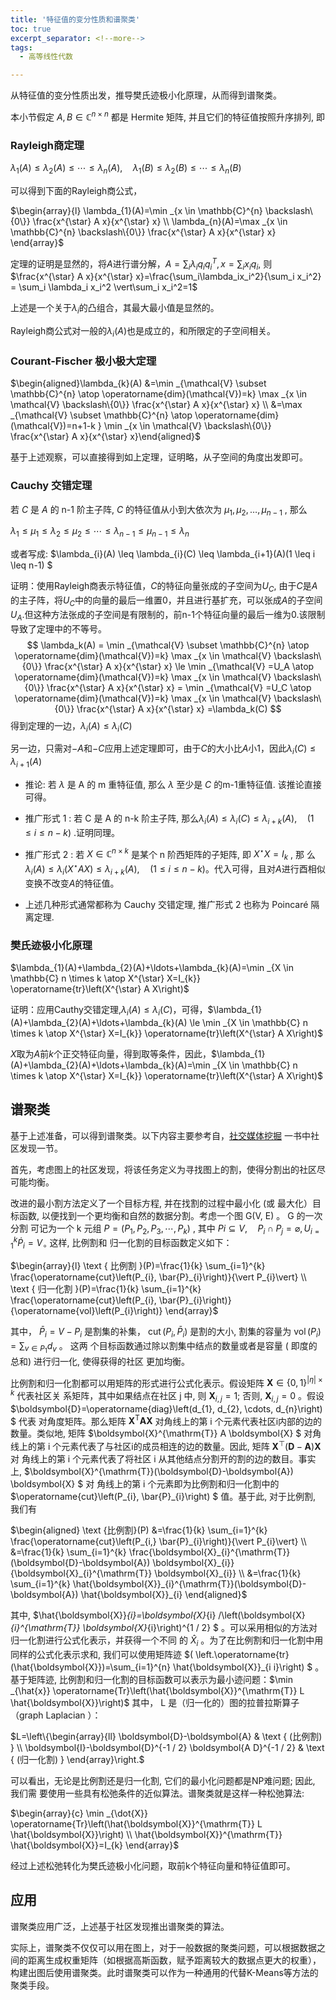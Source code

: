 ```yaml
---
title: '特征值的变分性质和谱聚类'
toc: true
excerpt_separator: <!--more-->
tags:
  - 高等线性代数

---
```






从特征值的变分性质出发，推导樊氏迹极小化原理，从而得到谱聚类。

<!--more-->



本小节假定 $A, B \in \mathbb{C}^{n \times n}$  都是 Hermite 矩阵, 并且它们的特征值按照升序排列, 即

### Rayleigh商定理

$\lambda_{1}(A) \leq \lambda_{2}(A) \leq \cdots \leq \lambda_{n}(A), \quad \lambda_{1}(B) \leq \lambda_{2}(B) \leq \cdots \leq \lambda_{n}(B)$

可以得到下面的Rayleigh商公式，

$\begin{array}{l}
\lambda_{1}(A)=\min _{x \in \mathbb{C}^{n} \backslash\{0\}} \frac{x^{\star} A x}{x^{\star} x} \\
\lambda_{n}(A)=\max _{x \in \mathbb{C}^{n} \backslash\{0\}} \frac{x^{\star} A x}{x^{\star} x}
\end{array}$

定理的证明是显然的，将$A$进行谱分解，$A=\sum_i\lambda_i q_i q_i^T,x=\sum_i x_iq_i$, 则$\frac{x^{\star} A x}{x^{\star} x}=\frac{\sum_i\lambda_ix_i^2}{\sum_i x_i^2} = \sum_i \lambda_i x_i^2 \vert\sum_i x_i^2=1$

上述是一个关于$\lambda_i$的凸组合，其最大最小值是显然的。

Rayleigh商公式对一般的$\lambda_i(A)$也是成立的，和所限定的子空间相关。



### Courant-Fischer 极小极大定理

$\begin{aligned}\lambda_{k}(A) &=\min _{\mathcal{V} \subset \mathbb{C}^{n} \atop \operatorname{dim}(\mathcal{V})=k} \max _{x \in \mathcal{V} \backslash\{0\}} \frac{x^{\star} A x}{x^{\star} x} \\
&=\max _{\mathcal{V} \subset \mathbb{C}^{n} \atop \operatorname{dim}(\mathcal{V})=n+1-k } \min _{x \in \mathcal{V} \backslash\{0\}} \frac{x^{\star} A x}{x^{\star} x}\end{aligned}$

基于上述观察，可以直接得到如上定理，证明略，从子空间的角度出发即可。



### Cauchy 交错定理

若  $C$  是  $A$  的  n-1  阶主子阵,  $C$  的特征值从小到大依次为  $\mu_{1} ,  \mu_{2}, \ldots, \mu_{n-1}$ , 那么

$\lambda_{1} \leq \mu_{1} \leq \lambda_{2} \leq \mu_{2} \leq \cdots \leq \lambda_{n-1} \leq \mu_{n-1} \leq \lambda_{n}$

或者写成: $\lambda_{i}(A) \leq \lambda_{i}(C) \leq \lambda_{i+1}(A)(1 \leq i \leq n-1) $



证明：使用Rayleigh商表示特征值，$C$的特征向量张成的子空间为$U_C$, 由于$C$是$A$的主子阵，将$U_C$中的向量的最后一维置0，并且进行基扩充，可以张成$A$的子空间$U_A$.但这种方法张成的子空间是有限制的，前n-1个特征向量的最后一维为0.该限制导致了定理中的不等号。
$$
\lambda_k(A) = \min _{\mathcal{V} \subset \mathbb{C}^{n} \atop \operatorname{dim}(\mathcal{V})=k} \max _{x \in \mathcal{V} \backslash\{0\}} \frac{x^{\star} A x}{x^{\star} x} \le \min _{\mathcal{V} =U_A   \atop \operatorname{dim}(\mathcal{V})=k} \max _{x \in \mathcal{V} \backslash\{0\}} \frac{x^{\star} A x}{x^{\star} x} = \min _{\mathcal{V} =U_C   \atop \operatorname{dim}(\mathcal{V})=k} \max _{x \in \mathcal{V} \backslash\{0\}} \frac{x^{\star} A x}{x^{\star} x} =\lambda_k(C)
$$
得到定理的一边，$\lambda_i(A) \le \lambda_i(C)$ 

另一边，只需对$-A$和$-C$应用上述定理即可，由于$C$的大小比$A$小1，因此$\lambda_i(C) \le \lambda_{i+1}(A)$ 



- 推论: 若  $\lambda$  是  A  的  m  重特征值, 那么  $\lambda$  至少是  $C$  的m-1重特征值. 该推论直接可得。
- 推广形式 1 : 若  C  是  A  的  n-k  阶主子阵, 那么$\lambda_{i}(A) \leq \lambda_{i}(C) \leq \lambda_{i+k}(A), \quad(1 \leq i \leq n-k)$ .证明同理。

- 推广形式 2 : 若  $X \in \mathbb{C}^{n \times k}$  是某个  n  阶西矩阵的子矩阵, 即  $X^{\star} X=I_{k}$ , 那 么$\lambda_{i}(A) \leq \lambda_{i}\left(X^{\star} A X\right) \leq \lambda_{i+k}(A), \quad(1 \leq i \leq n-k)$。代入可得，且对$A$进行酉相似变换不改变$A$的特征值。
- 上述几种形式通常都称为 Cauchy 交错定理, 推广形式 2 也称为 Poincaré 隔离定理.



### 樊氏迹极小化原理

$\lambda_{1}(A)+\lambda_{2}(A)+\ldots+\lambda_{k}(A)=\min _{X \in \mathbb{C} n \times k \atop X^{\star} X=I_{k}} \operatorname{tr}\left(X^{\star} A X\right)$

证明：应用Cauthy交错定理,$\lambda_i(A) \le \lambda_i(C)$，可得，$\lambda_{1}(A)+\lambda_{2}(A)+\ldots+\lambda_{k}(A) \le \min _{X \in \mathbb{C} n \times k \atop X^{\star} X=I_{k}} \operatorname{tr}\left(X^{\star} A X\right)$

$X$取为$A$前$k$个正交特征向量，得到取等条件，因此，$\lambda_{1}(A)+\lambda_{2}(A)+\ldots+\lambda_{k}(A)=\min _{X \in \mathbb{C} n \times k \atop X^{\star} X=I_{k}} \operatorname{tr}\left(X^{\star} A X\right)$



## 谱聚类

基于上述准备，可以得到谱聚类。以下内容主要参考自，[社交媒体挖掘](http://citeseerx.ist.psu.edu/viewdoc/download?doi=10.1.1.701.4456&rep=rep1&type=pdf) 一书中社区发现一节。



首先，考虑图上的社区发现，将该任务定义为寻找图上的割，使得分割出的社区尽可能均衡。

改进的最小割方法定义了一个目标方程, 并在找割的过程中最小化 (或 最大化）目标函数, 以便找到一个更均衡和自然的数据分割。考虑一个图  G(V, E)  。  G  的一次分割 可记为一个  k  元组  $P=\left(P_{1}, P_{2}, P_{3}, \cdots, P_{k}\right)$ , 其中  $P i \subseteq V, \quad P_{i} \cap P_{j}=\varnothing, U_{i=1}^{k} \dot{P}_{i}=V_{\circ}$ 这样, 比例割和 归一化割的目标函数定义如下：

$\begin{array}{l}
\text { 比例割 }(P)=\frac{1}{k} \sum_{i=1}^{k} \frac{\operatorname{cut}\left(P_{i}, \bar{P}_{i}\right)}{\vert P_{i}\vert} \\
\text { 归一化割 }(P)=\frac{1}{k} \sum_{i=1}^{k} \frac{\operatorname{cut}\left(P_{i}, \bar{P}_{i}\right)}{\operatorname{vol}\left(P_{i}\right)}
\end{array}$

其中，  $\bar{P}_{i}=V-P_{i}$  是割集的补集，  $\operatorname{cut}\left(P_{i}, \bar{P}_{i}\right)$  是割的大小, 割集的容量为  $\operatorname{vol}\left(P_{i}\right)=\sum_{v \in P_{1}} d_{v}$ 。  这两 个目标函数通过除以割集中结点的数量或者是容量 ( 即度的总和) 进行归一化, 使得获得的社区 更加均衡。



比例割和归一化割都可以用矩阵的形式进行公式化表示。假设矩阵  $\boldsymbol{X} \in\{0,1\}^{\vert\eta\vert \times k}$  代表社区关 系矩阵，其中如果结点在社区  j  中, 则  $\boldsymbol{X}_{i, j}=1$; 否则,  $\boldsymbol{X}_{i, j}=0$  。假设  $\boldsymbol{D}=\operatorname{diag}\left(d_{1}, d_{2}, \cdots, d_{n}\right) $ 代表 对角度矩阵。那么矩阵  $\boldsymbol{X}^{\mathrm{T}} \boldsymbol{A X}$  对角线上的第  i  个元素代表社区i内部的边的数量。类似地, 矩阵  $\boldsymbol{X}^{\mathrm{T}} A \boldsymbol{X} $ 对角线上的第  i  个元素代表了与社区i的成员相连的边的数量。因此, 矩阵  $\boldsymbol{X}^{\top}(\boldsymbol{D}-\boldsymbol{A}) \boldsymbol{X}$  对 角线上的第  i  个元素代表了将社区  i  从其他结点分割开的割的边的数目。事实上,  $\boldsymbol{X}^{\mathrm{T}}(\boldsymbol{D}-\boldsymbol{A}) \boldsymbol{X} $ 对 角线上的第  i  个元素即为比例割和归一化割中的  $\operatorname{cut}\left(P_{i}, \bar{P}_{i}\right) $ 值。基于此, 对于比例割, 我们有



$\begin{aligned}
\text {比例割}(P) &=\frac{1}{k} \sum_{i=1}^{k} \frac{\operatorname{cut}\left(P_{i,} \bar{P}_{i}\right)}{\vert P_{i}\vert} \\
&=\frac{1}{k} \sum_{i=1}^{k} \frac{\boldsymbol{X}_{i}^{\mathrm{T}}(\boldsymbol{D}-\boldsymbol{A}) \boldsymbol{X}_{i}}{\boldsymbol{X}_{i}^{\mathrm{T}} \boldsymbol{X}_{i}} \\
&=\frac{1}{k} \sum_{i=1}^{k} \hat{\boldsymbol{X}}_{i}^{\mathrm{T}}(\boldsymbol{D}-\boldsymbol{A}) \hat{\boldsymbol{X}}_{i}
\end{aligned}$



其中,  $\hat{\boldsymbol{X}}_{i}=\boldsymbol{X}_{i} /\left(\boldsymbol{X}_{i}^{\mathrm{T}} \boldsymbol{X}_{i}\right)^{1 / 2} $ 。可以采用相似的方法对归一化割进行公式化表示，并获得一个不同 的  $\hat{X}_{i}$  。为了在比例割和归一化割中用同样的公式化表示求和, 我们可以使用矩阵迹 $(  \left.\operatorname{tr}(\hat{\boldsymbol{X}})=\sum_{i=1}^{n} \hat{\boldsymbol{X}}_{i i}\right) $ 。基于矩阵迹, 比例割和归一化割的目标函数可以表示为最小迹问题：$\min _{\hat{x}} \operatorname{Tr}\left(\hat{\boldsymbol{X}}^{\mathrm{T}} L \hat{\boldsymbol{X}}\right)$ 其中，  L  是（归一化的）图的拉普拉斯算子（graph Laplacian ）：

$L=\left\{\begin{array}{ll}
\boldsymbol{D}-\boldsymbol{A} & \text { (比例割) } \\
\boldsymbol{I}-\boldsymbol{D}^{-1 / 2} \boldsymbol{A D}^{-1 / 2} & \text { (归一化割) }
\end{array}\right.$

可以看出，无论是比例割还是归一化割, 它们的最小化问题都是NP难问题; 因此, 我们需 要使用一些具有松弛条件的近似算法。谱聚类就是这样一种松弛算法:

$\begin{array}{c}
\min _{\dot{X}} \operatorname{Tr}\left(\hat{\boldsymbol{X}}^{\mathrm{T}} L \hat{\boldsymbol{X}}\right) \\
\hat{\boldsymbol{X}}^{\mathrm{T}} \hat{\boldsymbol{X}}=I_{k}
\end{array}$



经过上述松弛转化为樊氏迹极小化问题，取前k个特征向量和特征值即可。



## 应用

谱聚类应用广泛，上述基于社区发现推出谱聚类的算法。

实际上，谱聚类不仅仅可以用在图上，对于一般数据的聚类问题，可以根据数据之间的距离生成权重矩阵（如根据高斯函数，赋予距离较大的数据点更大的权重），构建出图后使用谱聚类。此时谱聚类可以作为一种通用的代替K-Means等方法的聚类手段。
